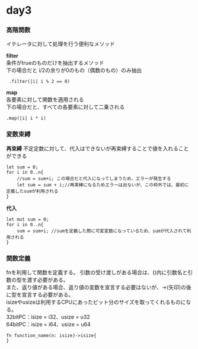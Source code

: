 # day3
### 高階関数
イテレータに対して処理を行う便利なメソッド<br>

<b>filter</b><br>
条件がtrueのものだけを抽出するメソッド<br>
下の場合だと i/2の余りが0のもの（偶数のもの）のみ抽出
```
 .filter(|i| i % 2 == 0)
```
<b>map</b><br>
各要素に対して関数を適用される<br>
下の場合だと、すべての各要素に対して二乗される
```
.map(|i| i * i)
```

### 変数束縛
<b>再束縛</b>
不定定数に対して、代入はできないが再束縛することで値を入れることができる
```
let sum = 0;
for i in 0..n{
    //sum = sum+i; この場合だと代入になってしまうため、エラーが発生する
    let sum = sum + i;//再束縛になるためエラーは出ないが、この枠外では、最初に定義したsumが利用される
}
```
<b>代入</b>
```
let mut sum = 0;
for i in 0..n{
    sum = sum+i; //sumを定義した際に可変変数になっているため、sumが代入されて利用される
}
```
### 関数定義
fnを利用して関数を定義する。
引数の受け渡しがある場合は、()内に引数名と引数の型を渡す必要がある。<br>
また、返り値がある場合、返り値の変数を宣言する必要はないが、->(矢印)の後に型を宣言する必要がある。<br>
isizeやusizeは利用するCPUにあったビット分のサイズを取ってくれるものになる。<br>
32bitPC：isize = i32、usize = u32 <br>
64bitPC：isize = i64、usize = u64 
```
fn function_name(n: isize)->isize{
}
```
